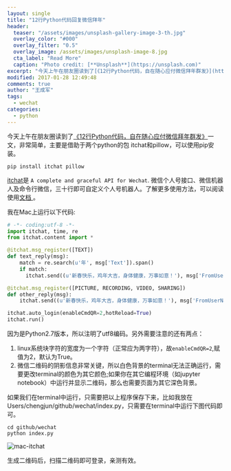 ```yaml
---
layout: single
title: "12行Python代码回复微信拜年"
header:
  teaser: "/assets/images/unsplash-gallery-image-3-th.jpg"
  overlay_color: "#000"
  overlay_filter: "0.5"
  overlay_image: /assets/images/unsplash-image-8.jpg
  cta_label: "Read More"
  caption: "Photo credit: [**Unsplash**](https://unsplash.com)"
excerpt: "今天上午在朋友圈读到了[《12行Python代码，自在随心应付微信拜年群发》](https://zhuanlan.zhihu.com/p/25034403)一文，非常简单，主要是借助于两个python的包 itchat和pillow，可以使用pip安装。"
modified: 2017-01-28 12:49:48
comments: true
author: "王成军"
tags:
  - wechat
categories:
  - python
---
```


今天上午在朋友圈读到了[《12行Python代码，自在随心应付微信拜年群发》](https://zhuanlan.zhihu.com/p/25034403)一文，非常简单，主要是借助于两个python的包 itchat和pillow，可以使用pip安装。

```terminal
pip install itchat pillow
```

[itchat](https://github.com/littlecodersh/ItChat)是 `A complete and graceful API for Wechat`. 微信个人号接口、微信机器人及命令行微信，三十行即可自定义个人号机器人。了解更多使用方法，可以阅读使用[文档 ](http://itchat.readthedocs.io )。

我在Mac上运行以下代码:

```python
# -*- coding:utf-8 -*-
import itchat, time, re
from itchat.content import *

@itchat.msg_register([TEXT])
def text_reply(msg):
    match = re.search(u'年', msg['Text']).span()
    if match:
      itchat.send((u'新春快乐，鸡年大吉，身体健康，万事如意！'), msg['FromUserName'])

@itchat.msg_register([PICTURE, RECORDING, VIDEO, SHARING])
def other_reply(msg):
    itchat.send((u'新春快乐，鸡年大吉，身体健康，万事如意！'), msg['FromUserName'])

itchat.auto_login(enableCmdQR=2,hotReload=True)
itchat.run()
```

因为是Python2.7版本，所以注明了utf8编码。另外需要注意的还有两点：

1. linux系统块字符的宽度为一个字符（正常应为两字符），故`enableCmdQR=2`,赋值为2，默认为True。
2. 微信二维码的阴影信息非常关键，所以白色背景的terminal无法正确运行，需要更改terminal的颜色为其它颜色;如果你在其它编程环境（如jupyter notebook）中运行并显示二维码，那么也需要页面为其它深色背景。

如果我们在terminal中运行，只需要把以上程序保存下来，比如我放在Users/chengjun/github/wechat/index.py，只需要在terminal中运行下图代码即可。

```terminal
cd github/wechat
python index.py
```

![mac-itchat](http://oaf2qt3yk.bkt.clouddn.com/809147ac86ad5ee6d338c3c01706dceb.png)

生成二维码后，扫描二维码即可登录，亲测有效。
